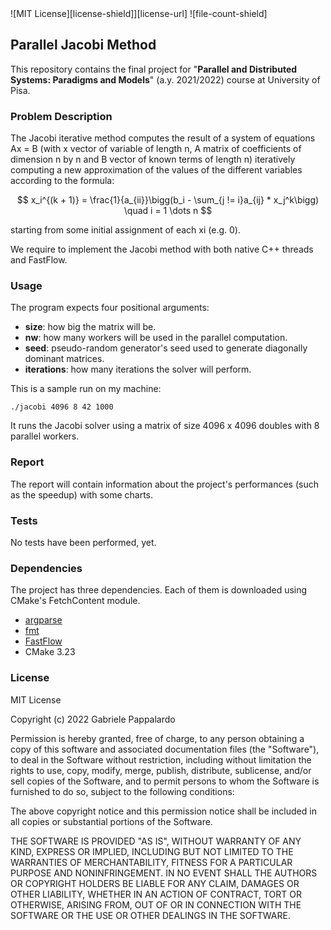 <div id="top"></div>
![MIT License][license-shield]][license-url]
![file-count-shield]

## Parallel Jacobi Method

This repository contains the final project for "__Parallel and Distributed Systems: Paradigms and Models__" (a.y. 2021/2022)
course at University of Pisa.

### Problem Description

The Jacobi iterative method computes the result of a system of equations Ax = B (with x vector of
variable of length n, A matrix of coefficients of dimension n by n and B vector of known terms of length
n) iteratively computing a new approximation of the values of the different variables according to the
formula:

$$
x_i^{(k + 1)} = \frac{1}{a_{ii}}\bigg(b_i - \sum_{j != i}a_{ij} * x_j^k\bigg) \quad i = 1 \dots n
$$

starting from some initial assignment of each xi (e.g. 0).

We require to implement the Jacobi method with both native C++ threads and FastFlow.

### Usage

The program expects four positional arguments:

* __size__: how big the matrix will be.
* __nw__: how many workers will be used in the parallel computation.
* __seed__: pseudo-random generator's seed used to generate diagonally dominant matrices.
* __iterations__: how many iterations the solver will perform.

This is a sample run on my machine:
```shell
./jacobi 4096 8 42 1000
```
It runs the Jacobi solver using a matrix of size 4096 x 4096 doubles with 8 parallel workers.

### Report

The report will contain information about the project's performances (such as the speedup) with some charts.

### Tests

No tests have been performed, yet.

### Dependencies

The project has three dependencies. Each of them is downloaded using CMake's FetchContent module.

* [argparse](https://github.com/p-ranav/argparse.git)
* [fmt](https://github.com/fmtlib/fmt.git)
* [FastFlow](https://github.com/fastflow/fastflow.git)
* CMake 3.23

### License

MIT License

Copyright (c) 2022 Gabriele Pappalardo

Permission is hereby granted, free of charge, to any person obtaining a copy
of this software and associated documentation files (the "Software"), to deal
in the Software without restriction, including without limitation the rights
to use, copy, modify, merge, publish, distribute, sublicense, and/or sell
copies of the Software, and to permit persons to whom the Software is
furnished to do so, subject to the following conditions:

The above copyright notice and this permission notice shall be included in all
copies or substantial portions of the Software.

THE SOFTWARE IS PROVIDED "AS IS", WITHOUT WARRANTY OF ANY KIND, EXPRESS OR
IMPLIED, INCLUDING BUT NOT LIMITED TO THE WARRANTIES OF MERCHANTABILITY,
FITNESS FOR A PARTICULAR PURPOSE AND NONINFRINGEMENT. IN NO EVENT SHALL THE
AUTHORS OR COPYRIGHT HOLDERS BE LIABLE FOR ANY CLAIM, DAMAGES OR OTHER
LIABILITY, WHETHER IN AN ACTION OF CONTRACT, TORT OR OTHERWISE, ARISING FROM,
OUT OF OR IN CONNECTION WITH THE SOFTWARE OR THE USE OR OTHER DEALINGS IN THE
SOFTWARE.